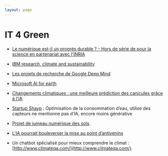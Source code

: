 ```yaml
---
layout: page
---
```


# IT 4 Green

- [Le numérique est-il un progrès durable ? - Hors de série de pour la science en partenariat avec l'INRIA](https://www.inria.fr/fr/numerique-progres-durable-environnement-pour-la-science)

- [IBM research, climate and sustainability](https://research.ibm.com/teams/climate-and-sustainability)
- [Les projets de recherche de Google Deep Mind](https://deepmind.com/blog?filters_and=%7B%22category%22:%5B%22Research%22%5D%7D)
- [Microsoft AI for earth](https://www.microsoft.com/en-us/ai/ai-for-earth)
- [Changements climatiques : une meilleure prédiction des canicules grâce à l’IA](https://www.cnrs.fr/fr/changements-climatiques-une-meilleure-prediction-des-canicules-grace-lia)
- [Startup Shayp](https://www.shayp.com/fr/) : Optimisation de la consommation d’eau, utilise des capteurs ne mentionne pas d’IA, encore moins générative
- [Projet de jumeau numérique des sols](https://www.actuia.com/actualite/agriculture-connectee-et-durable-systemx-lance-le-projet-jumeau-numerique-des-sols-jns/).
- [L’IA pourrait bouleverser la mise au point d’antivenins](https://www.lemonde.fr/sciences/article/2025/01/21/l-ia-pourrait-bouleverser-la-mise-au-point-d-antivenins_6509034_1650684.html)
- Un chatbot spécialisé pour mieux comprendre le climat : [http://www.climateqa.com/](http://www.climateqa.com/).
